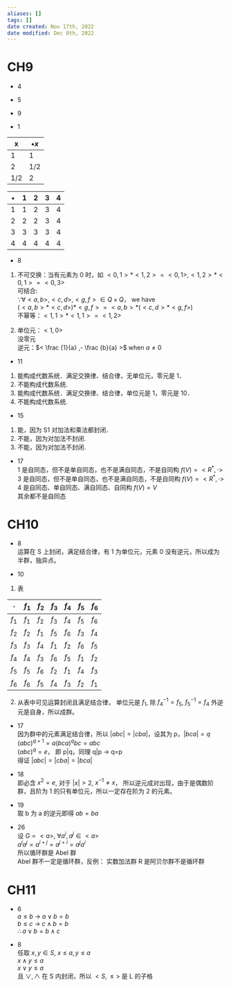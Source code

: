 ```yaml
---
aliases: []
tags: []
date created: Nov 17th, 2022
date modified: Dec 8th, 2022
---
```


# CH9
- 4


- 5
- 9
- 1  

| x   | $\bullet x$ |
| --- | ----------- |
| 1   | 1           |
| 2   | 1/2         |
| 1/2 | 2            |

| $\bullet$ | 1   | 2   | 3   | 4   |
| --------- | --- | --- | --- | --- |
| 1         | 1   | 2   | 3   | 4   |
| 2         | 2   | 2   | 3   | 4   |
| 3         | 3   | 3   | 3   | 4   |
| 4         | 4   | 4   | 4   | 4    |

- 8
1. 不可交换：当有元素为 0 时，如 $<0,1>* <1,2>=<0,1>,<1,2> * <0,1>=<0,3>$  
可结合:  
$\because \forall <a,b>,<c,d>,<g,f> \in Q \times Q$， we have  
$(<a,b>*<c,d>)*<g,f> = <a,b>*(<c,d>*<g,f>)$  
不幂等：$<1,1>*<1,1>=<1,2>$

2. 单位元：$<1,0>$  
没零元  
逆元：$< \frac {1}{a} ,- \frac {b}{a} >$ when $a \neq 0$

- 11
1. 能构成代数系统．满足交换律、结合律，无单位元，零元是 1．
2. 不能构成代数系统.
3. 能构成代数系统．满足交换律、结合律，单位元是 1，零元是 10．
4. 不能构成代数系统.

- 15
1. 能，因为 S1 对加法和乘法都封闭．
2. 不能，因为对加法不封闭.
3. 不能，因为对加法不封闭.

- 17  
1 是自同态，但不是单自同态，也不是满自同态，不是自同构 $f(V) = <R^{*}, \cdot>$  
3 是自同态，但不是单自同态，也不是满自同态，不是自同构 $f(V) = <R^{*}, \cdot>$  
4 是自同态、单自同态、满自同态、自同构 $f(V)=V$  
其余都不是自同态

# CH10
- 8  
运算在 S 上封闭，满足结合律，有 1 为单位元，元素 0 没有逆元，所以成为半群，独异点。

- 10
1. 表  

| $\cdot$ | $f_{1}$ | $f_{2}$ | $f_{3}$ | $f_{4}$ | $f_{5}$ | $f_{6}$ |
| ------- | ------- | ------- | ------- | ------- | ------- | ------- |
| $f_{1}$ | $f_{1}$ | $f_{2}$ | $f_{3}$ | $f_{4}$ | $f_{5}$ | $f_{6}$ |
| $f_{2}$ | $f_{2}$ | $f_1$   | $f_5$   | $f_6$   | $f_3$   | $f_4$   |
| $f_{3}$ | $f_{3}$ | $f_4$   | $f_1$   | $f_2$   | $f_6$   | $f_5$   |
| $f_{4}$ | $f_{4}$ | $f_3$   | $f_6$   | $f_5$   | $f_1$   | $f_2$   |
| $f_{5}$ | $f_{5}$ | $f_6$   | $f_2$   | $f_1$   | $f_4$   | $f_3$   |
| $f_{6}$ | $f_{6}$ | $f_5$   | $f_4$   | $f_3$   | $f_2$   | $f_1$        |

2. 从表中可见运算封闭且满足结合律， 单位元是 $f_1$, 除 $f_{4}^{-1} = f_{5}$, $f_{5}^{-1} = f_{4}$ 外逆元是自身，所以成群。

- 17  
 因为群中的元素满足结合律，所以 $|abc| = |cba|$，设其为 p，$|bca| = q$  
 $(abc)^{q+1} = a(bca)^{q}bc = abc$  
 $(abc)^{q} = e$， 即 p|q，同理 q|p -> q=p  
 得证 $|abc| = |cba| = |bca|$

- 18  
即必含 $x^{2} = e$, 对于 $|x| > 2$, $x^{-1} \neq x$， 所以逆元成对出现，由于是偶数阶群，且阶为 1 的只有单位元，所以一定存在阶为 2 的元素。

- 19  
取 b 为 a 的逆元即得 $ab=ba$

- 26  
设 $G=<a>$, $\forall a^{i}, a^{j} \in <a>$  
$a^{i}a^{j} = a^{i+j} = a^{j+i} = a^{j}a^{i}$  
所以循环群是 Abel 群  
Abel 群不一定是循环群，反例： 实数加法群 R 是阿贝尔群不是循环群

# CH11
- 6  
$a \leq b$ -> $a \vee b = b$  
$b \leq c$ -> $c \wedge b = b$  
$\therefore a \vee b = b \wedge c$

- 8  
任取 $x, y \in S$, $x \leq a, y \leq a$  
$x \wedge y \leq a$  
$x \vee y \leq a$  
且 $\vee, \wedge$ 在 S 内封闭，所以 $<S, \leq>$ 是 L 的子格